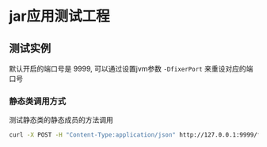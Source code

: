 # jar应用测试工程

## 测试实例

默认开启的端口号是 9999, 可以通过设置jvm参数 `-DfixerPort` 来重设对应的端口号


### 静态类调用方式

测试静态类的静态成员的方法调用

```bash
curl -X POST -H "Content-Type:application/json" http://127.0.0.1:9999/fixer/call -d '{"service": "com.git.hui.fix.example.jar.server.CalculateServer", "method": "getCache", "params": ["init"], "type":"static"}'
```


